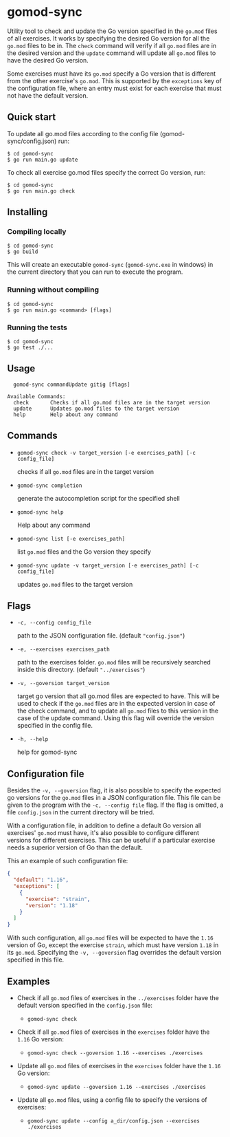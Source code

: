 # gomod-sync

Utility tool to check and update the Go version specified in the `go.mod` files of all exercises.
It works by specifying the desired Go version for all the `go.mod` files to be in. The `check` command
will verify if all `go.mod` files are in the desired version and the `update` command will update all
`go.mod` files to have the desired Go version.

Some exercises must have its `go.mod` specify a Go version that is different from the other exercise's `go.mod`.
This is supported by the `exceptions` key of the configuration file, where an entry must exist for each exercise
that must not have the default version.

## Quick start

To update all go.mod files according to the config file (gomod-sync/config.json) run:

```console
$ cd gomod-sync
$ go run main.go update
```

To check all exercise go.mod files specify the correct Go version, run:

```console
$ cd gomod-sync
$ go run main.go check
```

## Installing

### Compiling locally

```console
$ cd gomod-sync
$ go build
```

This will create an executable `gomod-sync` (`gomod-sync.exe` in windows) in the current directory 
that you can run to execute the program.

### Running without compiling

```console
$ cd gomod-sync
$ go run main.go <command> [flags]
```

### Running the tests

```console
$ cd gomod-sync
$ go test ./...
```

## Usage

```
  gomod-sync commandUpdate gitig [flags]

Available Commands:
  check       Checks if all go.mod files are in the target version
  update      Updates go.mod files to the target version
  help        Help about any command

```

## Commands

- `gomod-sync check -v target_version [-e exercises_path] [-c config_file]`

  checks if all `go.mod` files are in the target version

- `gomod-sync completion`

  generate the autocompletion script for the specified shell
- `gomod-sync help`

  Help about any command
- `gomod-sync list [-e exercises_path]`

  list `go.mod` files and the Go version they specify
- `gomod-sync update -v target_version [-e exercises_path] [-c config_file]`

  updates `go.mod` files to the target version

## Flags

- `-c, --config config_file`
   
  path to the JSON configuration file.  (default `"config.json"`)
  
- `-e, --exercises exercises_path`

  path to the exercises folder. `go.mod` files will be recursively searched inside this directory. (default `"../exercises"`)
- `-v, --goversion target_version`

  target go version that all go.mod files are expected to have. 
  This will be used to check if the `go.mod` files are in the expected version in case of the check command, 
  and to update all `go.mod` files to this version in the case of the update command.
  Using this flag will override the version specified in the config file.

- `-h, --help`

  help for gomod-sync


## Configuration file

Besides the `-v, --goversion` flag, it is also possible to specify the expected go versions for the `go.mod` files in a JSON configuration file.
This file can be given to the program with the `-c, --config file` flag. If the flag is omitted, a file `config.json`
in the current directory will be tried.

With a configuration file, in addition to define a default Go version all exercises' `go.mod` must have, 
it's also possible to configure different versions for different exercises. This can be useful if a particular exercise 
needs a superior version of Go than the default.

This an example of such configuration file:

```json
{
  "default": "1.16",
  "exceptions": [
    {
      "exercise": "strain",
      "version": "1.18"
    }
  ]
}
```

With such configuration, all `go.mod` files will be expected to have the `1.16` version of Go,
except the exercise `strain`, which must have version `1.18` in its `go.mod`.
Specifying the `-v, --goversion` flag overrides the default version specified in this file.

## Examples


* Check if all `go.mod` files of exercises in the `../exercises` folder have the default version 
  specified in the `config.json` file:

  * `gomod-sync check`

* Check if all `go.mod` files of exercises in the `exercises` folder have the `1.16` Go version:

  * `gomod-sync check --goversion 1.16 --exercises ./exercises`

* Update all `go.mod` files of exercises in the `exercises` folder have the `1.16` Go version:

  * `gomod-sync update --goversion 1.16 --exercises ./exercises`

* Update all `go.mod` files, using a config file to specify the versions of exercises:

  * `gomod-sync update --config a_dir/config.json --exercises ./exercises`